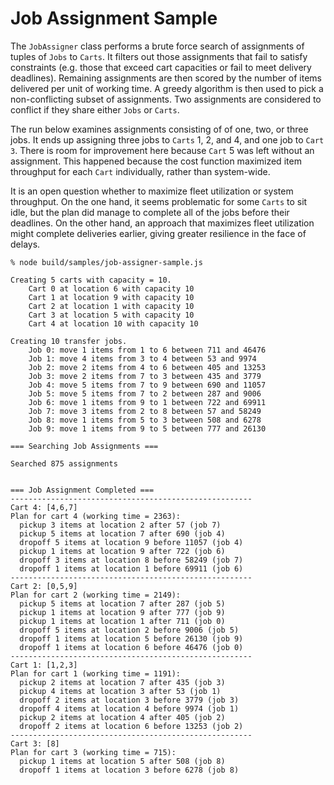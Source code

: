 # Job Assignment Sample

The `JobAssigner` class performs a brute force search of
assignments of tuples of `Jobs` to `Carts`. It filters out those
assignments that fail to satisfy constraints
(e.g. those that exceed cart capacities or fail to meet delivery deadlines).
Remaining assignments are then scored by the number
of items delivered per unit of working time. A greedy algorithm 
is then used to pick a non-conflicting subset of assignments.
Two assignments are considered to conflict if they
share either `Jobs` or `Carts`.

The run below examines assignments consisting of of one, two, or three jobs.
It ends up assigning three jobs to `Carts` 1, 2, and 4, and one job to `Cart 3`.
There is room for improvement here because `Cart` 5 was left without an assignment.
This happened because the cost function maximized item throughput for each `Cart` individually,
rather than system-wide.

It is an open question whether to maximize fleet utilization or system throughput.
On the one hand, it seems problematic for some `Carts` to sit idle,
but the plan did manage to complete all of the jobs before their deadlines.
On the other hand, an approach that maximizes fleet utilization
might complete deliveries earlier, giving greater resilience in the face of delays.

~~~
% node build/samples/job-assigner-sample.js

Creating 5 carts with capacity = 10.
    Cart 0 at location 6 with capacity 10
    Cart 1 at location 9 with capacity 10
    Cart 2 at location 1 with capacity 10
    Cart 3 at location 5 with capacity 10
    Cart 4 at location 10 with capacity 10

Creating 10 transfer jobs.
    Job 0: move 1 items from 1 to 6 between 711 and 46476
    Job 1: move 4 items from 3 to 4 between 53 and 9974
    Job 2: move 2 items from 4 to 6 between 405 and 13253
    Job 3: move 2 items from 7 to 3 between 435 and 3779
    Job 4: move 5 items from 7 to 9 between 690 and 11057
    Job 5: move 5 items from 7 to 2 between 287 and 9006
    Job 6: move 1 items from 9 to 1 between 722 and 69911
    Job 7: move 3 items from 2 to 8 between 57 and 58249
    Job 8: move 1 items from 5 to 3 between 508 and 6278
    Job 9: move 1 items from 9 to 5 between 777 and 26130

=== Searching Job Assignments ===

Searched 875 assignments


=== Job Assignment Completed ===
------------------------------------------------------
Cart 4: [4,6,7]
Plan for cart 4 (working time = 2363):
  pickup 3 items at location 2 after 57 (job 7)
  pickup 5 items at location 7 after 690 (job 4)
  dropoff 5 items at location 9 before 11057 (job 4)
  pickup 1 items at location 9 after 722 (job 6)
  dropoff 3 items at location 8 before 58249 (job 7)
  dropoff 1 items at location 1 before 69911 (job 6)
------------------------------------------------------
Cart 2: [0,5,9]
Plan for cart 2 (working time = 2149):
  pickup 5 items at location 7 after 287 (job 5)
  pickup 1 items at location 9 after 777 (job 9)
  pickup 1 items at location 1 after 711 (job 0)
  dropoff 5 items at location 2 before 9006 (job 5)
  dropoff 1 items at location 5 before 26130 (job 9)
  dropoff 1 items at location 6 before 46476 (job 0)
------------------------------------------------------
Cart 1: [1,2,3]
Plan for cart 1 (working time = 1191):
  pickup 2 items at location 7 after 435 (job 3)
  pickup 4 items at location 3 after 53 (job 1)
  dropoff 2 items at location 3 before 3779 (job 3)
  dropoff 4 items at location 4 before 9974 (job 1)
  pickup 2 items at location 4 after 405 (job 2)
  dropoff 2 items at location 6 before 13253 (job 2)
------------------------------------------------------
Cart 3: [8]
Plan for cart 3 (working time = 715):
  pickup 1 items at location 5 after 508 (job 8)
  dropoff 1 items at location 3 before 6278 (job 8)
~~~


